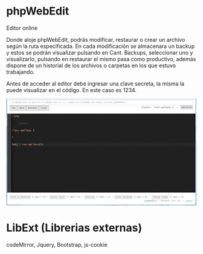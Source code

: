 # phpWebEdit
Editor online

Donde aloje phpWebEdit, podrás modificar, restaurar o crear un archivo según la ruta especificada. En cada modificación se almacenara un backup y estos se podrán visualizar pulsando en Cant. Backups, seleccionar uno y visualizarlo, pulsando en restaurar el mismo pasa como productivo, además dispone de un historial de los archivos o carpetas en los que estuvo trabajando.

Antes de acceder al editor debe ingresar una clave secreta, la misma la puede visualizar en el código. En este caso es 1234.

 ![Pantalla](/screenweb.png?raw=true "Pantalla")

# LibExt (Librerias externas)
codeMirror,
Jquery,
Bootstrap,
js-cookie
